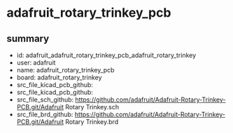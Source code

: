 # adafruit_rotary_trinkey_pcb
 
## summary 
* id: adafruit_adafruit_rotary_trinkey_pcb_adafruit_rotary_trinkey
* user: adafruit
* name: adafruit_rotary_trinkey_pcb
* board: adafruit_rotary_trinkey
* src_file_kicad_pcb_github: 
* src_file_kicad_pcb_github: 
* src_file_sch_github: https://github.com/adafruit/Adafruit-Rotary-Trinkey-PCB.git/Adafruit Rotary Trinkey.sch
* src_file_brd_github: https://github.com/adafruit/Adafruit-Rotary-Trinkey-PCB.git/Adafruit Rotary Trinkey.brd



